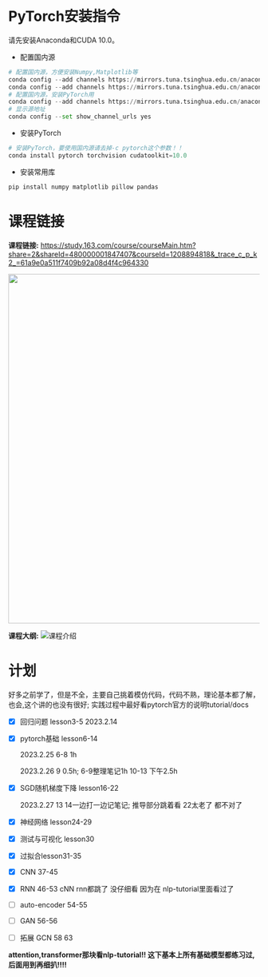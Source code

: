 # PyTorch安装指令
请先安装Anaconda和CUDA 10.0。

- 配置国内源

```python
# 配置国内源，方便安装Numpy,Matplotlib等
conda config --add channels https://mirrors.tuna.tsinghua.edu.cn/anaconda/pkgs/free/
conda config --add channels https://mirrors.tuna.tsinghua.edu.cn/anaconda/pkgs/main/
# 配置国内源，安装PyTorch用
conda config --add channels https://mirrors.tuna.tsinghua.edu.cn/anaconda/cloud/pytorch/
# 显示源地址
conda config --set show_channel_urls yes
```

- 安装PyTorch
```python
# 安装PyTorch，要使用国内源请去掉-c pytorch这个参数！！
conda install pytorch torchvision cudatoolkit=10.0

```

- 安装常用库

```python
pip install numpy matplotlib pillow pandas
```

# 课程链接

<!--  
<p align="center">
  <a href="https://study.163.com/course/courseMain.htm?share=2&shareId=480000001847407&courseId=1208894818&_trace_c_p_k2_=61a9e0a511f7409b92a08d4f4c964330
">
    <img src="res/ad_banner.png">
  </a>
</p> 
 -->
**课程链接:** https://study.163.com/course/courseMain.htm?share=2&shareId=480000001847407&courseId=1208894818&_trace_c_p_k2_=61a9e0a511f7409b92a08d4f4c964330

<p align="center">
  <img width="700"  src="res/版权声明.png">
</p> 


**课程大纲:**
![课程介绍](res/outline.png)



# 计划
好多之前学了，但是不全，主要自己挑着模仿代码，代码不熟，理论基本都了解，也会,这个讲的也没有很好;
实践过程中最好看pytorch官方的说明tutorial/docs



- [x] 回归问题 lesson3-5 2023.2.14

- [x] pytorch基础 lesson6-14 

  2023.2.25 6-8 1h 

  2023.2.26 9 0.5h; 6-9整理笔记1h 10-13 下午2.5h

- [x] SGD随机梯度下降 lesson16-22 

  2023.2.27 13  14一边打一边记笔记; 推导部分跳着看 22太老了 都不对了

- [x] 神经网络 lesson24-29

- [x] 测试与可视化 lesson30

- [x] 过拟合lesson31-35

- [x] CNN 37-45

- [x] RNN 46-53 cNN rnn都跳了 没仔细看 因为在 nlp-tutorial里面看过了

- [ ] auto-encoder 54-55

- [ ] GAN 56-56

- [ ] 拓展 GCN 58 63

**attention,transformer那块看nlp-tutorial!!  这下基本上所有基础模型都练习过,后面用到再细扒!!!!**
